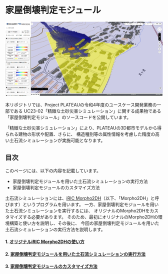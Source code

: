 # 家屋倒壊判定モジュール

![](resources/screenshot_01.png)

本リポジトリでは、Project PLATEAUの令和4年度のユースケース開発業務の一部である
UC23-02「精緻な土砂災害シミュレーション」に関する成果物である「家屋倒壊判定モジュール」のソースコードを公開しています。

「精緻な土砂災害シミュレーション」により、PLATEAUの3D都市モデルから得られる建物の形状や配置、さらに、
構造種別等の属性情報を考慮した精度の高い土石流シミュレーションが実施可能となります。

## 目次

このページには、以下の内容を記載しています。

* 家屋倒壊判定モジュールを用いた土石流シミュレーションの実行方法
* 家屋倒壊判定モジュールのカスタマイズ方法

土石流シミュレーションには、[iRIC Morpho2DH](https://i-ric.org/solvers/morpho2dh/)（以下、「Morpho2DH」と呼びます）というプログラムを用います。
一方、家屋倒壊判定モジュールを用いた土石流シミュレーションを実行するには、
オリジナルのMorpho2DHをカスタマイズする必要があります。
そのため、最初にオリジナルのMorpho2DHの環境構築と使い方を説明し、その後に、
今回の家屋倒壊判定モジュールを用いた土石流シミュレーションの実行方法を説明します。

#### 1. [オリジナルiRIC Morpho2DHの使い方](manual/originalSimuHowTo.html)
#### 2. [家屋倒壊判定モジュールを用いた土石流シミュレーションの実行方法](manual/bldgCollapseSimuHowTo.html)
#### 3. [家屋倒壊判定モジュールのカスタマイズ方法](manual/customizeModule.html)
